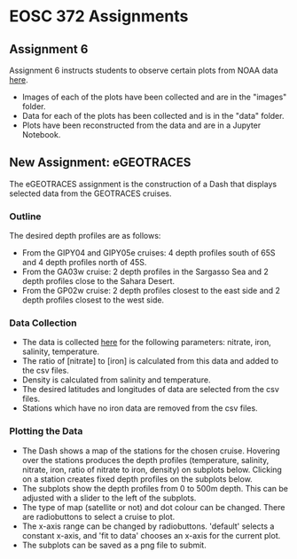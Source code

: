 # EOSC 372 Assignments
## Assignment 6
Assignment 6 instructs students to observe certain plots from NOAA data [here](https://data.pmel.noaa.gov/nvods/las/UI.vm).
- Images of each of the plots have been collected and are in the "images" folder.
- Data for each of the plots has been collected and is in the "data" folder.
- Plots have been reconstructed from the data and are in a Jupyter Notebook.
## New Assignment: eGEOTRACES
The eGEOTRACES assignment is the construction of a Dash that displays selected data from the GEOTRACES cruises. 
### Outline
The desired depth profiles are as follows:
- From the GIPY04 and GIPY05e cruises: 4 depth profiles south of 65S and 4 depth profiles north of 45S.
- From the GA03w cruise: 2 depth profiles in the Sargasso Sea and 2 depth profiles close to the Sahara Desert.
- From the GP02w cruise: 2 depth profiles closest to the east side and 2 depth profiles closest to the west side.
### Data Collection
- The data is collected [here](https://www.egeotraces.org/) for the following parameters: nitrate, iron, salinity, temperature.
- The ratio of [nitrate] to [iron] is calculated from this data and added to the csv files.
- Density is calculated from salinity and temperature.
- The desired latitudes and longitudes of data are selected from the csv files.
- Stations which have no iron data are removed from the csv files.
### Plotting the Data
- The Dash shows a map of the stations for the chosen cruise. Hovering over the stations produces the depth profiles (temperature, salinity, nitrate, iron, ratio of nitrate to iron, density) on subplots below. Clicking on a station creates fixed depth profiles on the subplots below. 
- The subplots show the depth profiles from 0 to 500m depth. This can be adjusted with a slider to the left of the subplots. 
- The type of map (satellite or not) and dot colour can be changed. There are radiobuttons to select a cruise to plot.
- The x-axis range can be changed by radiobuttons. 'default' selects a constant x-axis, and 'fit to data' chooses an x-axis for the current plot.
- The subplots can be saved as a png file to submit.

